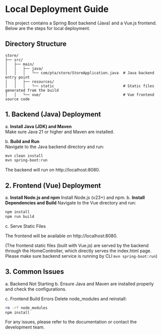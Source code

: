 # Local Deployment Guide

This project contains a Spring Boot backend (Java) and a Vue.js frontend. Below are the steps for local deployment.

## Directory Structure

```
store/
├── src/
│   ├── main/
│   │   ├── java/
│   │   │   └── com/pta/store/StoreApplication.java  # Java backend entry point
│   │   ├── resources/
│   │   │   └── static                               # Static files generated from the build
│   │   └── vue/                                     # Vue frontend source code
```

## 1. Backend (Java) Deployment

a. **Install Java (JDK) and Maven**  
   Make sure Java 21 or higher and Maven are installed.

b. **Build and Run**  
   Navigate to the Java backend directory and run:
   ```bash
   mvn clean install
   mvn spring-boot:run
   ```
   The backend will run on http://localhost:8080.
   

## 2. Frontend (Vue) Deployment

a. **Install Node.js and npm**
   Install Node.js (v23+) and npm.
b. **Install Dependencies and Build**
   Navigate to the Vue directory and run:
   ```bash
   npm install
   npm run build
   ````
c. Serve Static Files

   The frontend will be available on http://localhost:8080.

   (The frontend static files (built with Vue.js) are served by the backend through the HomeController, which directly serves the index.html page. Please make sure backend service is running by CLI `mvn spring-boot:run`)

## 3. Common Issues
a. Backend Not Starting
b. Ensure Java and Maven are installed properly and check the configurations.

c. Frontend Build Errors
   Delete node_modules and reinstall:

   ```bash
   rm -rf node_modules
   npm install
   ```

   For any issues, please refer to the documentation or contact the development team.







